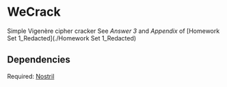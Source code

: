 # WeCrack

Simple Vigenère cipher cracker
See *Answer 3* and *Appendix* of [Homework Set 1_Redacted](./Homework Set 1_Redacted)

## Dependencies

Required: [Nostril](https://github.com/casics/nostril)
